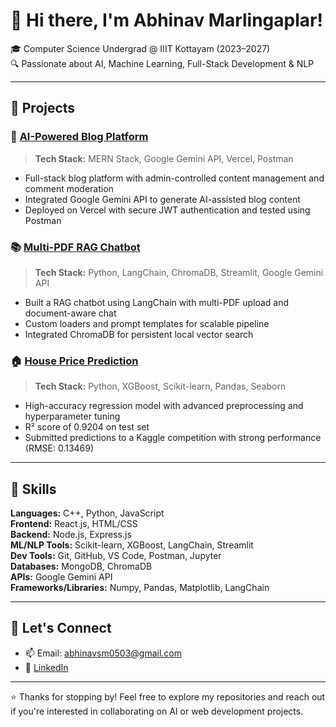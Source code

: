 # 👋 Hi there, I'm Abhinav Marlingaplar!

🎓 Computer Science Undergrad @ IIIT Kottayam (2023–2027)  
🔍 Passionate about AI, Machine Learning, Full-Stack Development & NLP  

---

## 🚀 Projects

### 📝 [AI-Powered Blog Platform](https://github.com/your-username/ai-blog-platform)
> **Tech Stack:** MERN Stack, Google Gemini API, Vercel, Postman  
- Full-stack blog platform with admin-controlled content management and comment moderation  
- Integrated Google Gemini API to generate AI-assisted blog content  
- Deployed on Vercel with secure JWT authentication and tested using Postman

### 📚 [Multi-PDF RAG Chatbot](https://github.com/your-username/pdf-rag-chatbot)
> **Tech Stack:** Python, LangChain, ChromaDB, Streamlit, Google Gemini API  
- Built a RAG chatbot using LangChain with multi-PDF upload and document-aware chat  
- Custom loaders and prompt templates for scalable pipeline  
- Integrated ChromaDB for persistent local vector search

### 🏠 [House Price Prediction](https://github.com/your-username/house-price-predictor)
> **Tech Stack:** Python, XGBoost, Scikit-learn, Pandas, Seaborn  
- High-accuracy regression model with advanced preprocessing and hyperparameter tuning  
- R² score of 0.9204 on test set  
- Submitted predictions to a Kaggle competition with strong performance (RMSE: 0.13469)

---

## 🧠 Skills

**Languages:** C++, Python, JavaScript  
**Frontend:** React.js, HTML/CSS  
**Backend:** Node.js, Express.js  
**ML/NLP Tools:** Scikit-learn, XGBoost, LangChain, Streamlit  
**Dev Tools:** Git, GitHub, VS Code, Postman, Jupyter  
**Databases:** MongoDB, ChromaDB  
**APIs:** Google Gemini API  
**Frameworks/Libraries:** Numpy, Pandas, Matplotlib, LangChain

---

## 🔗 Let's Connect
- 📫 Email: abhinavsm0503@gmail.com
- 💼 [LinkedIn](https://www.linkedin.com/in/abhinav-marlingaplar1/)

---

⭐️ Thanks for stopping by! Feel free to explore my repositories and reach out if you're interested in collaborating on AI or web development projects.
